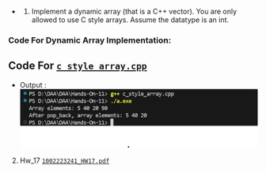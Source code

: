 * 1. Implement a dynamic array (that is a C++ vector). You are only allowed to use C style arrays. Assume the datatype is an int.

### Code For  Dynamic Array Implementation:
## Code For [`c_style_array.cpp`](/Hands-On-11/c_style_array.cpp)
* Output :</br>![`c_style_output`](/Hands-On-11/c_style_output.png)

2. Hw_17 [`1002223241_HW17.pdf`](/Hands-On-11/1002223241_HW17.pdf)

